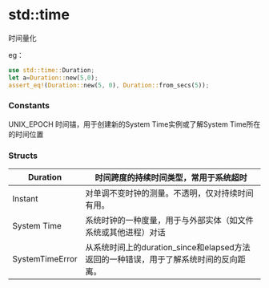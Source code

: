# std::time



时间量化

eg：

```rust
use std::time::Duration;
let a=Duration::new(5,0);
assert_eq!(Duration::new(5, 0), Duration::from_secs(5));
```

### Constants

UNIX_EPOCH       时间锚，用于创建新的System Time实例或了解System Time所在的时间位置

### Structs

| Duration        | 时间跨度的持续时间类型，常用于系统超时                       |
| --------------- | ------------------------------------------------------------ |
| Instant         | 对单调不变时钟的测量。不透明，仅对持续时间有用。             |
| System Time     | 系统时钟的一种度量，用于与外部实体（如文件系统或其他进程）对话 |
| SystemTimeError | 从系统时间上的duration_since和elapsed方法返回的一种错误，用于了解系统时间的反向距离。 |

